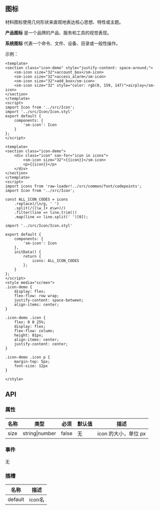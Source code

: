 ## 图标

材料图标使用几何形状来直观地表达核心思想、特性或主题。

**产品图标** 是一个品牌的产品、服务和工具的视觉表现。

**系统图标** 代表一个命令、文件、设备、目录或一般性操作。

示例：

```san 简单的使用
<template>
<section class="icon-demo" style="justify-content: space-around;">
    <sm-icon size="32">account_box</sm-icon>
    <sm-icon size="32">access_alarm</sm-icon>
    <sm-icon size="32">add_box</sm-icon>
    <sm-icon size="32" style="color: rgb(0, 159, 147)">airplay</sm-icon>
</section>
</template>
<script>
import Icon from '../src/Icon';
import '../src/Icon/Icon.styl'
export default {
    components: {
        'sm-icon': Icon
    }
};
</script>
```

```san 所有的 Icon
<template>
<section class="icon-demo">
    <div class="icon" san-for="icon in icons">
        <sm-icon size="32">{{icon}}</sm-icon>
        <p>{{icon}}</p>
    </div>
</section>
</template>
<script>
import icons from 'raw-loader!../src/common/font/codepoints';
import Icon from '../src/Icon';

const ALL_ICON_CODES = icons
    .replace(/\n/g, ' ')
    .split(/([\w_]+ e\w+)/)
    .filter(line => line.trim())
    .map(line => line.split(' ')[0]);

import '../src/Icon/Icon.styl'

export default {
    components: {
        'sm-icon': Icon
    },
    initData() {
        return {
            icons: ALL_ICON_CODES
        };
    }
};
</script>
<style media="screen">
.icon-demo {
    display: flex;
    flex-flow: row wrap;
    justify-content: space-between;
    align-items: center;
}

.icon-demo .icon {
    flex: 0 0 25%;
    display: flex;
    flex-flow: column;
    height: 81px;
    align-items: center;
    justify-content: center;
}

.icon-demo .icon p {
    margin-top: 5px;
    font-size: 12px
}

</style>
```

## API

### 属性

| 名称 | 类型 | 必须 | 默认值 | 描述|
|---|---|---|---|---|
|size|string\|number|false|无|icon 的大小，单位 px|

### 事件

无

### 插槽

|名称|描述|
|---|---|
|default|icon名|
